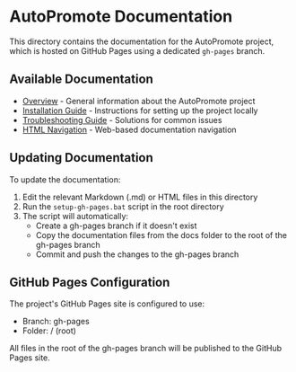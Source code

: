 # AutoPromote Documentation

This directory contains the documentation for the AutoPromote project, which is hosted on GitHub Pages using a dedicated `gh-pages` branch.

## Available Documentation

- [Overview](index.md) - General information about the AutoPromote project
- [Installation Guide](installation.md) - Instructions for setting up the project locally
- [Troubleshooting Guide](troubleshooting.md) - Solutions for common issues
- [HTML Navigation](home.html) - Web-based documentation navigation

## Updating Documentation

To update the documentation:

1. Edit the relevant Markdown (.md) or HTML files in this directory
2. Run the `setup-gh-pages.bat` script in the root directory
3. The script will automatically:
   - Create a gh-pages branch if it doesn't exist
   - Copy the documentation files from the docs folder to the root of the gh-pages branch
   - Commit and push the changes to the gh-pages branch

## GitHub Pages Configuration

The project's GitHub Pages site is configured to use:
- Branch: gh-pages
- Folder: / (root)

All files in the root of the gh-pages branch will be published to the GitHub Pages site.
